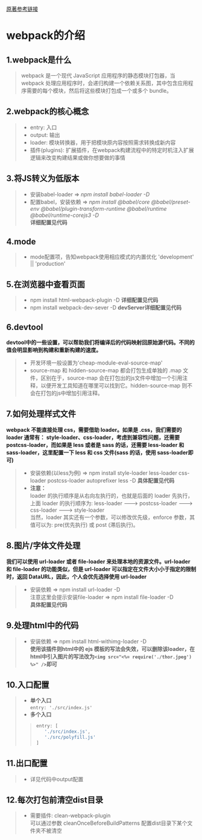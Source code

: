 <u>[原著参考链接](https://mp.weixin.qq.com/s/X9fWN4GbDFOLfOODZlLoVg)</u>
# webpack的介绍
## 1.webpack是什么
> webpack 是一个现代 JavaScript 应用程序的静态模块打包器，当 webpack 处理应用程序时，会递归构建一个依赖关系图，其中包含应用程序需要的每个模块，然后将这些模块打包成一个或多个 bundle。
## 2.webpack的核心概念
>+ entry: 入口
>+ output: 输出
>+ loader: 模块转换器，用于把模块原内容按照需求转换成新内容
>+ 插件(plugins): 扩展插件，在webpack构建流程中的特定时机注入扩展逻辑来改变构建结果或做你想要做的事情
## 3.将JS转义为低版本
>+ 安装babel-loader => *npm install babel-loader -D*
>+ 配置babel，安装依赖 => *npm install @babel/core @babel/preset-env @babel/plugin-transform-runtime @babel/runtime @babel/runtime-corejs3 -D*  
> **详细配置见代码**
## 4.mode
>+ mode配置项，告知webpack使用相应模式的内置优化 'development'
 || 'production'
## 5.在浏览器中查看页面
>+ npm install html-webpack-plugin -D **详细配置见代码**
>+ npm install webpack-dev-sever -D **devServer详细配置见代码**
## 6.devtool
**devtool中的一些设置，可以帮助我们将编译后的代码映射回原始源代码。不同的值会明显影响到构建和重新构建的速度。**
>+ 开发环境一般设置为'cheap-module-eval-source-map'
>+ source-map 和 hidden-source-map 都会打包生成单独的 .map 文件，区别在于，source-map 会在打包出的js文件中增加一个引用注释，以便开发工具知道在哪里可以找到它。hidden-source-map 则不会在打包的js中增加引用注释。
## 7.如何处理样式文件
**webpack 不能直接处理 css，需要借助 loader。如果是 .css，我们需要的 loader 通常有： style-loader、css-loader，考虑到兼容性问题，还需要 postcss-loader，而如果是 less 或者是 sass 的话，还需要 less-loader 和 sass-loader，这里配置一下 less 和 css 文件(sass 的话，使用 sass-loader即可)**
>+ 安装依赖(以less为例) => npm install style-loader less-loader css-loader postcss-loader autoprefixer less -D **具体配置见代码**
>+ **注意：**  
>loader 的执行顺序是从右向左执行的，也就是后面的 loader 先执行，上面 loader 的执行顺序为: less-loader ---> postcss-loader ---> css-loader ---> style-loader  
当然，loader 其实还有一个参数，可以修改优先级，enforce 参数，其值可以为: pre(优先执行) 或 post (滞后执行)。
## 8.图片/字体文件处理
**我们可以使用 url-loader 或者 file-loader 来处理本地的资源文件。url-loader 和 file-loader 的功能类似，但是 url-loader 可以指定在文件大小小于指定的限制时，返回 DataURL，因此，个人会优先选择使用 url-loader**
>+ 安装依赖 => npm install url-loader -D  
> 注意这里会提示安装file-loader => npm install file-loader -D  
> **具体配置见代码**
## 9.处理html中的代码
>+ 安装依赖 => npm install html-withimg-loader -D  
**使用该插件则html中的 ejs 模板的写法会失效，可以删除该loader，在html中引入图片的写法改为`<img src="<%= require('./thor.jpeg') %>" />`即可**
## 10.入口配置
>+ **单个入口**  
> `entry: './src/index.js'`
>+ **多个入口**  
>> ```javascript
>> entry: [
>>    './src/index.js',
>>    './src/polyfill.js'
>>]
>>```
## 11.出口配置
>+ 详见代码中output配置
## 12.每次打包前清空dist目录
>+ 需要插件: clean-webpack-plugin  
> 可以通过参数 cleanOnceBeforeBuildPatterns 配置dist目录下某个文件夹不被清空